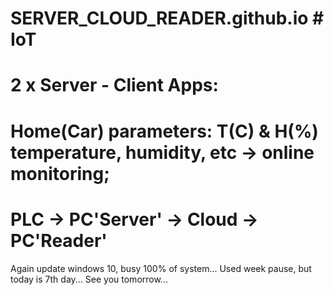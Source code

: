 # SERVER_CLOUD_READER.github.io  # IoT
# 2 x Server - Client Apps: 
# Home(Car) parameters: T(C) & H(%) temperature, humidity, etc -> online monitoring;
# PLC -> PC'Server' -> Cloud -> PC'Reader'   
Again update windows 10, busy 100% of system...  Used week pause, but today is 7th day... See you tomorrow...
